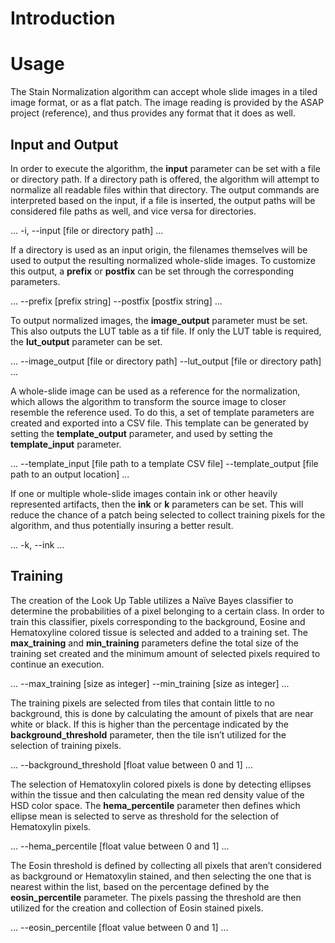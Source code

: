 # Introduction #

# Usage #

The Stain Normalization algorithm can accept whole slide images in a tiled image format, or as a flat patch. The image reading is provided by the ASAP project (reference), and thus provides any format that it does as well.

## Input and Output ##

In order to execute the algorithm, the **input** parameter can be set with a file or directory path. If a directory path is offered, the algorithm will attempt to normalize all readable files within that directory. The output commands are interpreted based on the input, if a file is inserted, the output paths will be considered file paths as well, and vice versa for directories.

...
-i, --input [file or directory path]
...

If a directory is used as an input origin, the filenames themselves will be used to output the resulting normalized whole-slide images. To customize this output, a **prefix** or **postfix** can be set through the corresponding parameters.

...
--prefix [prefix string]
--postfix [postfix string]
...

To output normalized images, the **image_output** parameter must be set. This also outputs the LUT table as a tif file. If only the LUT table is required, the **lut_output** parameter can be set. 

...
--image_output [file or directory path]
--lut_output [file or directory path]
...

A whole-slide image can be used as a reference for the normalization, which allows the algorithm to transform the source image to closer resemble the reference used. To do this, a set of template parameters are created and exported into a CSV file. This template can be generated by setting the **template_output** parameter, and used by setting the **template_input** parameter.

...
--template_input [file path to a template CSV file]
--template_output [file path to an output location]
...

If one or multiple whole-slide images contain ink or other heavily represented artifacts, then the **ink** or **k** parameters can be set. This will reduce the chance of a patch being selected to collect training pixels for the algorithm, and thus potentially insuring a better result.

...
-k, --ink
...

## Training ##

The creation of the Look Up Table utilizes a Naïve Bayes classifier to determine the probabilities of a pixel belonging to a certain class. In order to train this classifier, pixels corresponding to the background, Eosine and Hematoxyline colored tissue is selected and added to a training set. The **max_training** and **min_training** parameters define the total size of the training set created and the minimum amount of selected pixels required to continue an execution.

...
--max_training [size as integer]
--min_training [size as integer]
...

The training pixels are selected from tiles that contain little to no background, this is done by calculating the amount of pixels that are near white or black. If this is higher than the percentage indicated by the **background_threshold** parameter, then the tile isn’t utilized for the selection of training pixels.

...
--background_threshold [float value between 0 and 1]
...

The selection of Hematoxylin colored pixels is done by detecting ellipses within the tissue and then calculating the mean red density value of the HSD color space. The **hema_percentile** parameter then defines which ellipse mean is selected to serve as threshold for the selection of Hematoxylin pixels.

...
--hema_percentile [float value between 0 and 1]
...

The Eosin threshold is defined by collecting all pixels that aren’t considered as background or Hematoxylin stained, and then selecting the one that is nearest within the list, based on the percentage defined by the **eosin_percentile** parameter. The pixels passing the threshold are then utilized for the creation and collection of Eosin stained pixels.

...
--eosin_percentile [float value between 0 and 1]
...